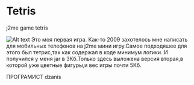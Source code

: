 # Tetris
j2me game tetris

![Alt text](https://github.com/dzanis/j2me-projects/blob/master/Tetris/TetrisScreenshot.png)
Это моя первая игра.
Как-то 2009 захотелось мне написать для мобильных телефонов на j2me мини игру.Самое подходяшее для этого был тетрис,так как содержал в коде минимум логики.
И получился у меня jar в 3Кб.Только здесь выложена версия вторая,в которой уже цветные фигуры,и вес игры почти 5Кб.

ПРОГРАМИСТ
dzanis

